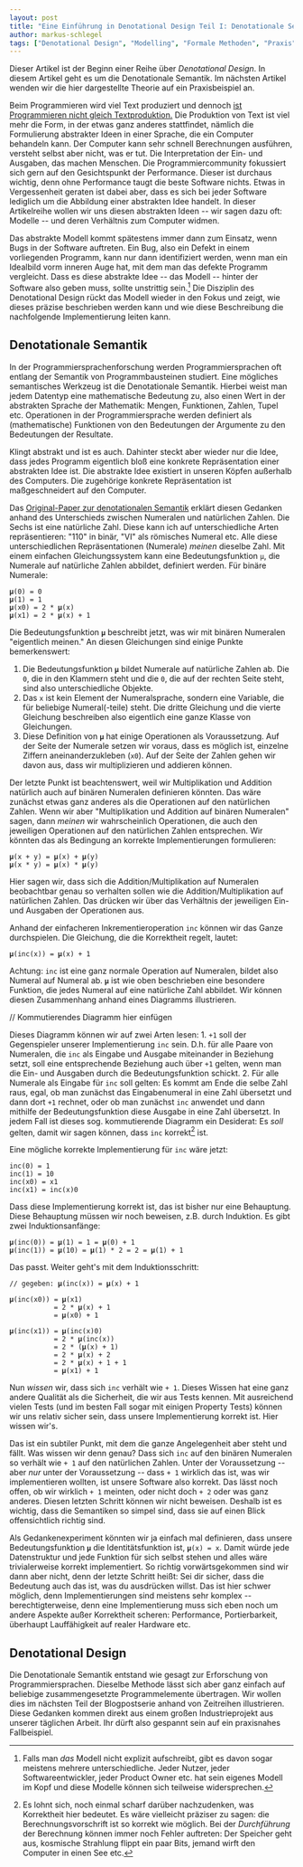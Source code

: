 ```yaml
---
layout: post
title: "Eine Einführung in Denotational Design Teil I: Denotationale Semantik"
author: markus-schlegel
tags: ["Denotational Design", "Modelling", "Formale Methoden", "Praxis"]
---
```


Dieser Artikel ist der Beginn einer Reihe über _Denotational
Design_. In diesem Artikel geht es um die Denotationale Semantik. Im
nächsten Artikel wenden wir die hier dargestellte Theorie auf ein
Praxisbeispiel an.

<!-- more start -->

Beim Programmieren wird viel Text produziert und dennoch [ist
Programmieren nicht gleich
Textproduktion.](https://www.sciencedirect.com/science/article/abs/pii/0165607485900328)
Die Produktion von Text ist viel mehr die Form, in der etwas ganz
anderes stattfindet, nämlich die Formulierung abstrakter Ideen in
einer Sprache, die ein Computer behandeln kann. Der Computer kann sehr
schnell Berechnungen ausführen, versteht selbst aber nicht, was er
tut. Die Interpretation der Ein- und Ausgaben, das machen
Menschen. Die Programmiercommunity fokussiert sich gern auf den
Gesichtspunkt der Performance. Dieser ist durchaus wichtig, denn ohne
Performance taugt die beste Software nichts. Etwas in Vergessenheit
geraten ist dabei aber, dass es sich bei jeder Software lediglich um
die Abbildung einer abstrakten Idee handelt. In dieser Artikelreihe
wollen wir uns diesen abstrakten Ideen -- wir sagen dazu oft: Modelle
-- und deren Verhältnis zum Computer widmen.

Das abstrakte Modell kommt spätestens immer dann zum Einsatz, wenn
Bugs in der Software auftreten. Ein Bug, also ein Defekt in einem
vorliegenden Programm, kann nur dann identifiziert werden, wenn man
ein Idealbild vorm inneren Auge hat, mit dem man das defekte Programm
vergleicht. Dass es diese abstrakte Idee -- das Modell -- hinter der
Software also geben muss, sollte unstrittig sein.[^1] Die Disziplin des
Denotational Design rückt das Modell wieder in den Fokus und zeigt,
wie dieses präzise beschrieben werden kann und wie diese Beschreibung
die nachfolgende Implementierung leiten kann.

## Denotationale Semantik

In der Programmiersprachenforschung werden Programmiersprachen oft
entlang der Semantik von Programmbausteinen studiert. Eine mögliches
semantisches Werkzeug ist die Denotationale Semantik. Hierbei weist
man jedem Datentyp eine mathematische Bedeutung zu, also einen Wert in
der abstrakten Sprache der Mathematik: Mengen, Funktionen, Zahlen,
Tupel etc. Operationen in der Programmiersprache werden definiert als
(mathematische) Funktionen von den Bedeutungen der Argumente zu den
Bedeutungen der Resultate.

Klingt abstrakt und ist es auch. Dahinter steckt aber wieder nur die
Idee, dass jedes Programm eigentlich bloß eine konkrete Repräsentation
einer abstrakten Idee ist. Die abstrakte Idee existiert in unseren
Köpfen außerhalb des Computers. Die zugehörige konkrete Repräsentation
ist maßgeschneidert auf den Computer.

Das [Original-Paper zur denotationalen
Semantik](https://dl.acm.org/doi/pdf/10.1145/360303.360308) erklärt
diesen Gedanken anhand des Unterschieds zwischen Numeralen und
natürlichen Zahlen. Die Sechs ist eine natürliche Zahl. Diese kann ich
auf unterschiedliche Arten repräsentieren: "110" in binär, "VI" als
römisches Numeral etc. Alle diese unterschiedlichen Repräsentationen
(Numerale) _meinen_ dieselbe Zahl. Mit einem einfachen
Gleichungssystem kann eine Bedeutungsfunktion `μ`, die Numerale auf
natürliche Zahlen abbildet, definiert werden. Für binäre Numerale:

```
𝛍(0) = 0
𝛍(1) = 1
𝛍(x0) = 2 * 𝛍(x)
𝛍(x1) = 2 * 𝛍(x) + 1
```

Die Bedeutungsfunktion `𝛍` beschreibt jetzt, was wir mit binären
Numeralen "eigentlich meinen." An diesen Gleichungen sind einige
Punkte bemerkenswert:

1. Die Bedeutungsfunktion `𝛍` bildet Numerale auf natürliche Zahlen
   ab. Die `0`, die in den Klammern steht und die `0`, die auf der
   rechten Seite steht, sind also unterschiedliche Objekte.
2. Das `x` ist kein Element der Numeralsprache, sondern eine Variable,
   die für beliebige Numeral(-teile) steht. Die dritte Gleichung und
   die vierte Gleichung beschreiben also eigentlich eine ganze Klasse
   von Gleichungen.
3. Diese Definition von `𝛍` hat einige Operationen als
   Voraussetzung. Auf der Seite der Numerale setzen wir voraus, dass
   es möglich ist, einzelne Ziffern aneinanderzukleben (`x0`). Auf der
   Seite der Zahlen gehen wir davon aus, dass wir multiplizieren und
   addieren können.
   
Der letzte Punkt ist beachtenswert, weil wir Multiplikation und
Addition natürlich auch auf binären Numeralen definieren könnten. Das
wäre zunächst etwas ganz anderes als die Operationen auf den
natürlichen Zahlen. Wenn wir aber "Multiplikation und Addition auf
binären Numeralen" sagen, dann _meinen_ wir wahrscheinlich
Operationen, die auch den jeweiligen Operationen auf den natürlichen
Zahlen entsprechen. Wir könnten das als Bedingung an korrekte
Implementierungen formulieren:

```
𝛍(x + y) = 𝛍(x) + 𝛍(y)
𝛍(x * y) = 𝛍(x) * 𝛍(y)
```

Hier sagen wir, dass sich die Addition/Multiplikation auf Numeralen
beobachtbar genau so verhalten sollen wie die Addition/Multiplikation
auf natürlichen Zahlen. Das drücken wir über das Verhältnis der
jeweiligen Ein- und Ausgaben der Operationen aus.

Anhand der einfacheren Inkrementieroperation `inc` können wir das
Ganze durchspielen. Die Gleichung, die die Korrektheit regelt, lautet:

```
𝛍(inc(x)) = 𝛍(x) + 1
```

Achtung: `inc` ist eine ganz normale Operation auf Numeralen, bildet
also Numeral auf Numeral ab. `𝛍` ist wie oben beschrieben eine
besondere Funktion, die jedes Numeral auf eine natürliche Zahl
abbildet. Wir können diesen Zusammenhang anhand eines Diagramms
illustrieren.

// Kommutierendes Diagramm hier einfügen

Dieses Diagramm können wir auf zwei Arten lesen: 1. `+1` soll der
Gegenspieler unserer Implementierung `inc` sein. D.h. für alle Paare
von Numeralen, die `inc` als Eingabe und Ausgabe miteinander in
Beziehung setzt, soll eine entsprechende Beziehung auch über `+1`
gelten, wenn man die Ein- und Ausgaben durch die Bedeutungsfunktion
schickt. 2. Für alle Numerale als Eingabe für `inc` soll gelten: Es
kommt am Ende die selbe Zahl raus, egal, ob man zunächst das
Eingabenumeral in eine Zahl übersetzt und dann dort `+1` rechnet, oder
ob man zunächst `inc` anwendet und dann mithilfe der
Bedeutungsfunktion diese Ausgabe in eine Zahl übersetzt. In jedem Fall
ist dieses sog. kommutierende Diagramm ein Desiderat: Es _soll_
gelten, damit wir sagen können, dass `inc` korrekt[^2] ist.

Eine mögliche korrekte Implementierung für `inc` wäre jetzt:

```
inc(0) = 1
inc(1) = 10
inc(x0) = x1
inc(x1) = inc(x)0
```

Dass diese Implementierung korrekt ist, das ist bisher nur eine
Behauptung. Diese Behauptung müssen wir noch beweisen, z.B. durch
Induktion. Es gibt zwei Induktionsanfänge:

```
𝛍(inc(0)) = 𝛍(1) = 1 = 𝛍(0) + 1
𝛍(inc(1)) = 𝛍(10) = 𝛍(1) * 2 = 2 = 𝛍(1) + 1
```

Das passt. Weiter geht's mit dem Induktionsschritt:

```
// gegeben: 𝛍(inc(x)) = 𝛍(x) + 1

𝛍(inc(x0)) = 𝛍(x1)
           = 2 * 𝛍(x) + 1
           = 𝛍(x0) + 1

𝛍(inc(x1)) = 𝛍(inc(x)0)
           = 2 * 𝛍(inc(x))
           = 2 * (𝛍(x) + 1)
           = 2 * 𝛍(x) + 2
           = 2 * 𝛍(x) + 1 + 1
           = 𝛍(x1) + 1
```

Nun _wissen_ wir, dass sich `inc` verhält wie `+ 1`. Dieses Wissen hat
eine ganz andere Qualität als die Sicherheit, die wir aus Tests
kennen. Mit ausreichend vielen Tests (und im besten Fall sogar mit
einigen Property Tests) können wir uns relativ sicher sein, dass
unsere Implementierung korrekt ist. Hier wissen wir's.

Das ist ein subtiler Punkt, mit dem die ganze Angelegenheit aber steht
und fällt. Was wissen wir denn genau? Dass sich `inc` auf den binären
Numeralen so verhält wie `+ 1` auf den natürlichen Zahlen. Unter der
Voraussetzung -- aber _nur_ unter der Voraussetzung -- dass `+ 1`
wirklich das ist, was wir implementieren wollten, ist unsere Software
also korrekt. Das lässt noch offen, ob wir wirklich `+ 1` meinten,
oder nicht doch `+ 2` oder was ganz anderes. Diesen letzten Schritt
können wir nicht beweisen. Deshalb ist es wichtig, dass die Semantiken
so simpel sind, dass sie auf einen Blick offensichtlich richtig
sind.

Als Gedankenexperiment könnten wir ja einfach mal definieren, dass
unsere Bedeutungsfunktion `𝛍` die Identitätsfunktion ist, `𝛍(x) =
x`. Damit würde jede Datenstruktur und jede Funktion für sich selbst
stehen und alles wäre trivialerweise korrekt implementiert. So richtig
vorwärtsgekommen sind wir dann aber nicht, denn der letzte Schritt
heißt: Sei dir sicher, dass die Bedeutung auch das ist, was du
ausdrücken willst. Das ist hier schwer möglich, denn Implementierungen
sind meistens sehr komplex -- berechtigterweise, denn eine
Implementierung muss sich eben noch um andere Aspekte außer
Korrektheit scheren: Performance, Portierbarkeit, überhaupt
Lauffähigkeit auf realer Hardware etc.

## Denotational Design

Die Denotationale Semantik entstand wie gesagt zur Erforschung von
Programmiersprachen. Dieselbe Methode lässt sich aber ganz einfach auf
beliebige zusammengesetzte Programmelemente übertragen. Wir wollen
dies im nächsten Teil der Blogpostserie anhand von Zeitreihen
illustrieren. Diese Gedanken kommen direkt aus einem großen
Industrieprojekt aus unserer täglichen Arbeit. Ihr dürft also gespannt
sein auf ein praxisnahes Fallbeispiel.


[^1]: Falls man _das_ Modell nicht explizit aufschreibt, gibt es davon sogar meistens mehrere unterschiedliche. Jeder Nutzer, jeder Softwareentwickler, jeder Product Owner etc. hat sein eigenes Modell im Kopf und diese Modelle können sich teilweise widersprechen.

[^2]: Es lohnt sich, noch einmal scharf darüber nachzudenken, was Korrektheit hier bedeutet. Es wäre vielleicht präziser zu sagen: die Berechnungsvorschrift ist so korrekt wie möglich. Bei der _Durchführung_ der Berechnung können immer noch Fehler auftreten: Der Speicher geht aus, kosmische Strahlung flippt ein paar Bits, jemand wirft den Computer in einen See etc.
